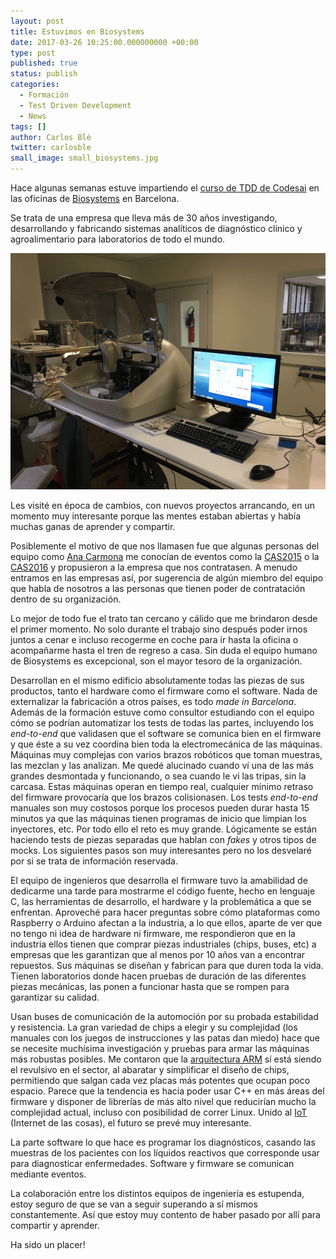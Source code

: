 ```yaml
---
layout: post
title: Estuvimos en Biosystems
date: 2017-03-26 10:25:00.000000000 +00:00
type: post
published: true
status: publish
categories:
  - Formación
  - Test Driven Development
  - News
tags: []
author: Carlos Blé
twitter: carlosble
small_image: small_biosystems.jpg
---
```


Hace algunas semanas estuve impartiendo el [curso de TDD de Codesai](http://www.codesai.com/curso-de-tdd/) en las oficinas de [Biosystems](http://www.biosystems.es/) en Barcelona.

Se trata de una empresa que lleva más de 30 años investigando, desarrollando y fabricando sistemas analíticos de diagnóstico clínico y agroalimentario para laboratorios de todo el mundo.

<img src="/assets/biosystems1.png" alt="una de sus máquinas de diagnóstico" />

Les visité en época de cambios, con nuevos proyectos arrancando, en un momento muy interesante porque las mentes estaban abiertas y había muchas ganas de aprender y compartir.

Posiblemente el motivo de que nos llamasen fue que algunas personas del equipo como [Ana Carmona](https://twitter.com/nhan_bcn) me conocían de eventos como la [CAS2015](http://www.cas2015.agile-spain.org/charlas-y-videos/) o la [CAS2016](https://cas2016.agile-spain.org/) y propusieron a la empresa que nos contratasen. A menudo entramos en las empresas así, por sugerencia de algún miembro del equipo que habla de nosotros a las personas que tienen poder de contratación dentro de su organización.
 
Lo mejor de todo fue el trato tan cercano y cálido que me brindaron desde el primer momento. No solo durante el trabajo sino después poder irnos juntos a cenar e incluso recogerme en coche para ir hasta la oficina o acompañarme hasta el tren de regreso a casa. Sin duda el equipo humano de Biosystems es excepcional, son el mayor tesoro de la organización.

Desarrollan en el mismo edificio absolutamente todas las piezas de sus productos, tanto el hardware como el firmware como el software. Nada de externalizar la fabricación a otros países, es todo _made in Barcelona_. Además de la formación estuve como consultor estudiando con el equipo cómo se podrían automatizar los tests de todas las partes, incluyendo los _end-to-end_ que validasen que el software se comunica bien en el firmware y que éste a su vez coordina bien toda la electromecánica de las máquinas. Máquinas muy complejas con varios brazos robóticos que toman muestras, las mezclan y las analizan. Me quedé alucinado cuando ví una de las más grandes desmontada y funcionando, o sea cuando le vi las tripas, sin la carcasa. Estas máquinas operan en tiempo real, cualquier mínimo retraso del firmware provocaría que los brazos colisionasen. Los tests _end-to-end_ manuales son muy costosos porque los procesos pueden durar hasta 15 minutos ya que las máquinas tienen programas de inicio que limpian los inyectores, etc. Por todo ello el reto es muy grande. Lógicamente se están haciendo tests de piezas separadas que hablan con _fakes_ y otros tipos de mocks. Los siguientes pasos son muy interesantes pero no los desvelaré por si se trata de información reservada.

El equipo de ingenieros que desarrolla el firmware tuvo la amabilidad de dedicarme una tarde para mostrarme el código fuente, hecho en lenguaje C, las herramientas de desarrollo, el hardware y la problemática a que se enfrentan. Aproveché para hacer preguntas sobre cómo plataformas como Raspberry o Arduino afectan a la industria, a lo que ellos, aparte de ver que no tengo ni idea de hardware ni firmware, me respondieron que en la industria ellos tienen que comprar piezas industriales (chips, buses, etc) a empresas que les garantizan que al menos por 10 años van a encontrar repuestos. Sus máquinas se diseñan y fabrican para que duren toda la vida. Tienen laboratorios donde hacen pruebas de duración de las diferentes piezas mecánicas, las ponen a funcionar hasta que se rompen para garantizar su calidad.

Usan buses de comunicación de la automoción por su probada estabilidad y resistencia. La gran variedad de chips a elegir y su complejidad (los manuales con los juegos de instrucciones y las patas dan miedo) hace que se necesite muchísima investigación y pruebas para armar las máquinas más robustas posibles. Me contaron que la [arquitectura ARM](https://es.wikipedia.org/wiki/Arquitectura_ARM) sí está siendo el revulsivo en el sector, al abaratar y simplificar el diseño de chips, permitiendo que salgan cada vez placas más potentes que ocupan poco espacio. Parece que la tendencia es hacia poder usar C++ en más áreas del firmware y disponer de librerías de más alto nivel que reducirían mucho la complejidad actual, incluso con posibilidad de correr Linux. Unido al [IoT](https://en.wikipedia.org/wiki/Internet_of_things) (Internet de las cosas), el futuro se prevé muy interesante.

La parte software lo que hace es programar los diagnósticos, casando las muestras de los pacientes con los líquidos reactivos que corresponde usar para diagnosticar enfermedades. Software y firmware se comunican mediante eventos.
 
La colaboración entre los distintos equipos de ingeniería es estupenda, estoy seguro de que se van a seguir superando a sí mismos constantemente. Así que estoy muy contento de haber pasado por allí para compartir y aprender.
 
Ha sido un placer!
